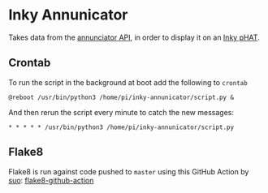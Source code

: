 # Inky Annunicator

Takes data from the [annunciator API](https://dm-devci-annunciator-services.azurewebsites.net/index.html), in order to display it on an [Inky pHAT](https://shop.pimoroni.com/products/inky-phat?variant=12549254217811).

## Crontab

To run the script in the background at boot add the following to `crontab`

`@reboot /usr/bin/python3 /home/pi/inky-annunicator/script.py &`

And then rerun the script every minute to catch the new messages:

`* * * * * /usr/bin/python3 /home/pi/inky-annunicator/script.py`

## Flake8

Flake8 is run against code pushed to `master` using this GitHub Action by [suo](https://github.com/suo): [flake8-github-action](https://github.com/suo/flake8-github-action)
